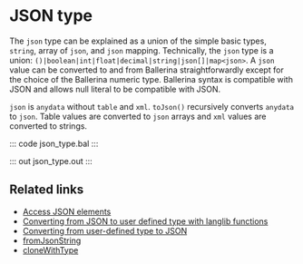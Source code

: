 # JSON type

The `json` type can be explained as a union of the simple basic types, `string`, array of `json`, and `json` mapping. Technically, the `json` type is a union: `()|boolean|int|float|decimal|string|json[]|map<json>`. A `json` value can be converted to and from Ballerina straightforwardly except for the choice of the Ballerina numeric type. Ballerina syntax is compatible with JSON and allows null literal to be compatible with JSON.

`json` is `anydata` without `table` and `xml`. `toJson()` recursively converts `anydata` to `json`. Table values are converted to `json` arrays and `xml` values are converted to strings.

::: code json_type.bal :::

::: out json_type.out :::

## Related links
- [Access JSON elements](/learn/by-example/access-json-elements/)
- [Converting from JSON to user defined type with langlib functions](/learn/by-example/converting-from-json-to-user-defined-type-with-langlib-functions/)
- [Converting from user-defined type to JSON](/learn/by-example/converting-from-user-defined-type-to-json/)
- [fromJsonString](https://lib.ballerina.io/ballerina/lang.value/0.0.0/functions#fromJsonString)
- [cloneWithType](https://lib.ballerina.io/ballerina/lang.value/0.0.0/functions#cloneWithType)